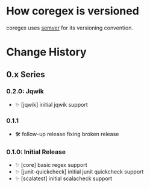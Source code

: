 # How coregex is versioned

coregex uses [semver](http://semver.org/) for its versioning convention.

# Change History

## 0.x Series
### 0.2.0: Jqwik
- ✨ [jqwik] initial jqwik support

### 0.1.1
- 🛠 follow-up release fixing broken release

### 0.1.0: Initial Release
- ✨ [core] basic regex support
- ✨ [junit-quickcheck] initial junit quickcheck support
- ✨ [scalatest] initial scalacheck support
